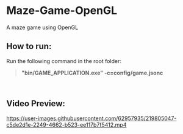 # Maze-Game-OpenGL
A maze game using OpenGL

## How to run:
Run the following command in the root folder: <br/>
> **"bin/GAME_APPLICATION.exe" -c=config/game.jsonc** 
<br/>

## Video Preview:
https://user-images.githubusercontent.com/62957935/219805047-c5de2d1e-2249-4662-b523-ee117b7f5412.mp4

